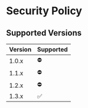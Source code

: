 # Security Policy

## Supported Versions


| Version | Supported          |
| ------- | ------------------ |
| 1.0.x   | :no_entry: |
| 1.1.x   | :no_entry: |
| 1.2.x   | :no_entry: |
| 1.3.x   | :white_check_mark: |

